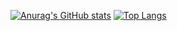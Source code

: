 [![Anurag's GitHub stats](https://theinfernalgg-readme.vercel.app/api?username=TheInfernalGG&theme=radical)](https://github.com/anuraghazra/github-readme-stats)
[![Top Langs](https://theinfernalgg-readme.vercel.app/api/top-langs/?username=TheInfernalGG&langs_count=8&theme=radical)](https://github.com/anuraghazra/github-readme-stats)
